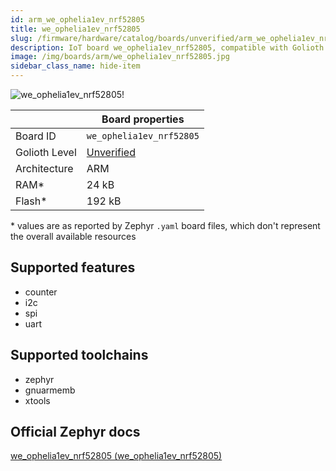 ```yaml
---
id: arm_we_ophelia1ev_nrf52805
title: we_ophelia1ev_nrf52805
slug: /firmware/hardware/catalog/boards/unverified/arm_we_ophelia1ev_nrf52805
description: IoT board we_ophelia1ev_nrf52805, compatible with Golioth at unverified level.
image: /img/boards/arm/we_ophelia1ev_nrf52805.jpg
sidebar_class_name: hide-item
---
```


[//]: # (This is an auto-generated file, do not edit! Changes to it will be lost upon re-generation)

![we_ophelia1ev_nrf52805!](/img/boards/arm/we_ophelia1ev_nrf52805.jpg "we_ophelia1ev_nrf52805")

|                | Board properties     |
| -------------  | -------------------- |
| Board ID       | `we_ophelia1ev_nrf52805` |
| Golioth Level  | [Unverified](/firmware/hardware#unverified-boards) |
| Architecture   | ARM |
| RAM*           | 24 kB |
| Flash*         | 192 kB |

\* values are as reported by Zephyr `.yaml` board files, which don't represent the overall available resources



## Supported features

* counter
* i2c
* spi
* uart

## Supported toolchains

* zephyr
* gnuarmemb
* xtools

## Official Zephyr docs

[we_ophelia1ev_nrf52805 (we_ophelia1ev_nrf52805)](https://docs.zephyrproject.org/latest/boards/arm/we_ophelia1ev_nrf52805/doc/index.html)
